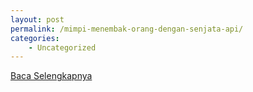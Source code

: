 ```yaml
---
layout: post
permalink: /mimpi-menembak-orang-dengan-senjata-api/
categories:
    - Uncategorized
---
```


[Baca Selengkapnya](/06)